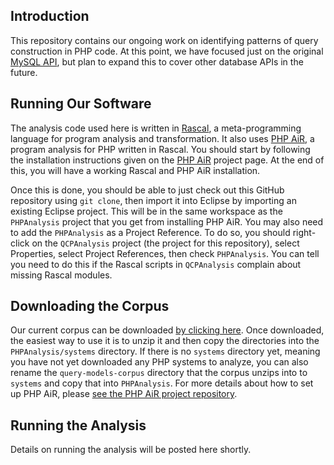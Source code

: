 Introduction
------------

This repository contains our ongoing work on identifying patterns of query
construction in PHP code. At this point, we have focused just on the original
[MySQL API][mysql-api], but plan to expand this to cover other database
APIs in the future.

Running Our Software
--------------------

The analysis code used here is written in [Rascal][rascal], a meta-programming
language for program analysis and transformation. It also uses [PHP AiR][PAiR],
a program analysis for PHP written in Rascal. You should start by following the
installation instructions given on the [PHP AiR][PAiR] project page. At the
end of this, you will have a working Rascal and PHP AiR installation.

[rascal]: http://www.rascal-mpl.org
[mysql-api]: http://php.net/manual/en/book.mysql.php
[PAiR]: https://github.com/cwi-swat/php-analysis

Once this is done, you should be able to just check out this GitHub repository
using `git clone`, then import it into Eclipse by importing an existing
Eclipse project. This will be in the same workspace as the `PHPAnalysis`
project that you get from installing PHP AiR. You may also need to add the
`PHPAnalysis` as a Project Reference. To do so, you should right-click on the
`QCPAnalysis` project (the project for this repository), select Properties,
select Project References, then check `PHPAnalysis`. You can tell you need to
do this if the Rascal scripts in `QCPAnalysis` complain about missing Rascal
modules.

Downloading the Corpus
----------------------

Our current corpus can be downloaded [by clicking here][corpus]. Once downloaded,
the easiest way to use it is to unzip it and then copy the directories into the
`PHPAnalysis/systems` directory. If there is no `systems` directory yet, meaning
you have not yet downloaded any PHP systems to analyze, you can also rename the `query-models-corpus`
directory that the corpus unzips into to `systems` and copy that into `PHPAnalysis`.
For more details about how to set up PHP AiR, please [see the PHP AiR project repository][PAiR].

[corpus]: https://drive.google.com/open?id=0BzLdPikm-ppZb3d3eDNQN3ZTblU

Running the Analysis
--------------------

Details on running the analysis will be posted here shortly.
